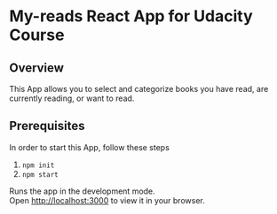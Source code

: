 # My-reads React App for Udacity Course

## Overview

This App allows you to select and categorize books you have read, are currently reading, or want to read. 

## Prerequisites

In order to start this App, follow these steps
1. `npm init`
2. `npm start`

Runs the app in the development mode.\
Open [http://localhost:3000](http://localhost:3000) to view it in your browser.

